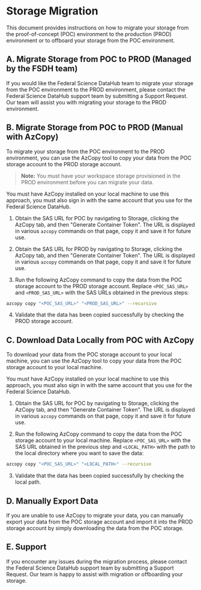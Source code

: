 # Storage Migration

This document provides instructions on how to migrate your storage from the proof-of-concept (POC) environment to the production (PROD) environment or to offboard your storage from the POC environment.

## A. Migrate Storage from POC to PROD (Managed by the FSDH team)

If you would like the Federal Science DataHub team to migrate your storage from the POC environment to the PROD environment, please contact the Federal Science DataHub support team by submitting a Support Request. Our team will assist you with migrating your storage to the PROD environment.

## B. Migrate Storage from POC to PROD (Manual with AzCopy)

To migrate your storage from the POC environment to the PROD environment, you can use the AzCopy tool to copy your data from the POC storage account to the PROD storage account.

> **Note:** You must have your workspace storage provisioned in the PROD environment before you can migrate your data.

You must have AzCopy installed on your local machine to use this approach, you must also sign in with the same account that you use for the Federal Science DataHub.

1. Obtain the SAS URL for POC by navigating to Storage, clicking the AzCopy tab, and then "Generate Container Token". The URL is displayed in various `azcopy` commands on that page, copy it and save it for future use.

2. Obtain the SAS URL for PROD by navigating to Storage, clicking the AzCopy tab, and then "Generate Container Token". The URL is displayed in various `azcopy` commands on that page, copy it and save it for future use.

3. Run the following AzCopy command to copy the data from the POC storage account to the PROD storage account. Replace `<POC_SAS_URL>` and `<PROD_SAS_URL>` with the SAS URLs obtained in the previous steps:

```bash
azcopy copy "<POC_SAS_URL>" "<PROD_SAS_URL>" --recursive
```

4. Validate that the data has been copied successfully by checking the PROD storage account.

## C. Download Data Locally from POC with AzCopy

To download your data from the POC storage account to your local machine, you can use the AzCopy tool to copy your data from the POC storage account to your local machine.

You must have AzCopy installed on your local machine to use this approach, you must also sign in with the same account that you use for the Federal Science DataHub.

1. Obtain the SAS URL for POC by navigating to Storage, clicking the AzCopy tab, and then "Generate Container Token". The URL is displayed in various `azcopy` commands on that page, copy it and save it for future use.

2. Run the following AzCopy command to copy the data from the POC storage account to your local machine. Replace `<POC_SAS_URL>` with the SAS URL obtained in the previous step and `<LOCAL_PATH>` with the path to the local directory where you want to save the data:

```bash
azcopy copy "<POC_SAS_URL>" "<LOCAL_PATH>" --recursive
```

3. Validate that the data has been copied successfully by checking the local path.

## D. Manually Export Data

If you are unable to use AzCopy to migrate your data, you can manually export your data from the POC storage account and import it into the PROD storage account by simply downloading the data from the POC storage.

## E. Support

If you encounter any issues during the migration process, please contact the Federal Science DataHub support team by submitting a Support Request. Our team is happy to assist with migration or offboarding your storage.